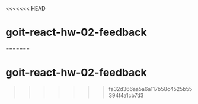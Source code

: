 <<<<<<< HEAD
# goit-react-hw-02-feedback
 
=======
# goit-react-hw-02-feedback
>>>>>>> fa32d366aa5a6a117b58c4525b55394f4a1cb7d3

